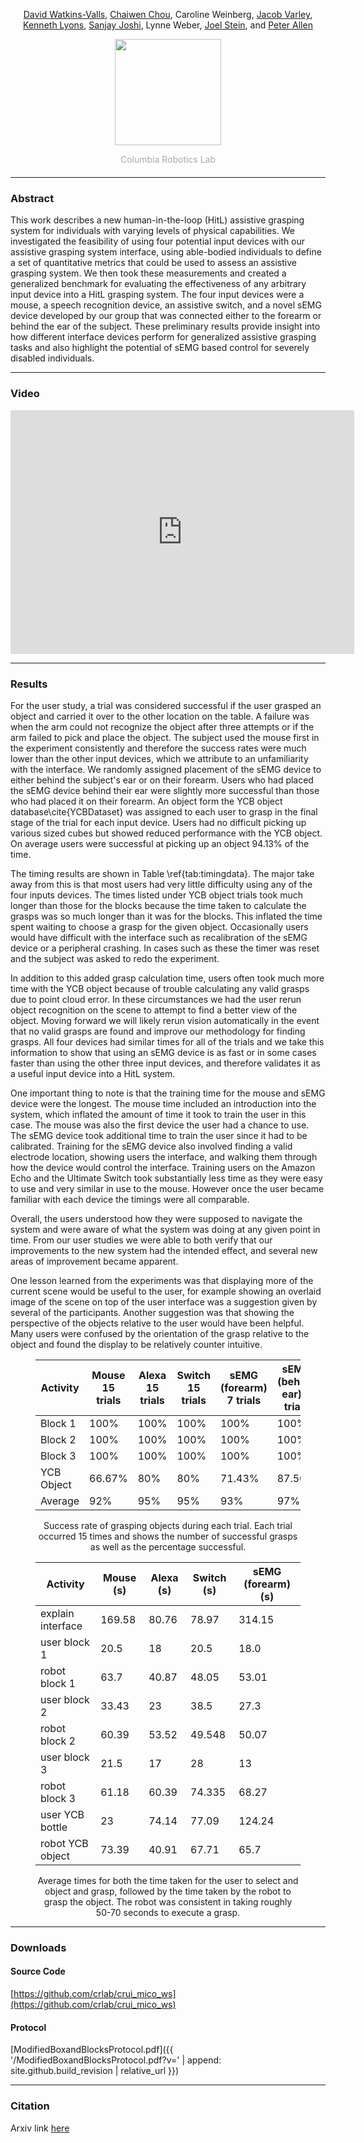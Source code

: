 <center>
        <p>
          <a target="_blank" href="http://davidwa.tkins.me">David Watkins-Valls</a>, 
          <a target="_blank" href="https://www.linkedin.com/in/chaiwen">Chaiwen Chou</a>, Caroline Weinberg, 
          <a target="_blank" href="http://www.cs.columbia.edu/~jvarley/">Jacob Varley</a>, 
          <a target="_blank" href="https://www.linkedin.com/in/ixjlyons/">Kenneth Lyons</a>,
          <a target="_blank" href="https://faculty.engineering.ucdavis.edu/joshi/">Sanjay Joshi</a>,
          Lynne Weber,
          <a target="_blank" href="http://www.cumc.columbia.edu/rehab/profile/jstein">Joel Stein</a>,
          and <a target="_blank" href="http://www.cs.columbia.edu/~allen/">Peter Allen</a><br>
        </p>
        <p>
        </p>
        <img style="height:auto;width:170px;" src="/images/logo.jpg">
        <p style="color:#aaa; margin-bottom: 20px">Columbia Robotics Lab</p>
</center>
<hr />

### Abstract

This work describes a new human-in-the-loop (HitL) assistive grasping system for individuals with varying levels of physical capabilities. We investigated the feasibility of using four potential input devices with our assistive grasping system interface, using able-bodied individuals to define a set of quantitative metrics that could be used to assess an assistive grasping system. We then took these measurements and created a generalized benchmark for evaluating the effectiveness of any arbitrary input device into a HitL grasping system. The four input devices were a mouse, a speech recognition device, an assistive switch, and a novel sEMG device developed by our group that was connected either to the forearm or behind the ear of the subject. These preliminary results provide insight into how different interface devices perform for generalized assistive grasping tasks and also highlight the potential of sEMG based control for severely disabled individuals.

<hr />

### Video

<center>
        <iframe width="550" height="390" src="https://www.youtube.com/embed/vsJwSkVBtkY" frameborder="0" allow="autoplay; encrypted-media" allowfullscreen></iframe>
</center>

<hr />

### Results

For the user study, a trial was considered successful if the user grasped an object and carried it over to the other location on the table. A failure was when the arm could not recognize the object after three attempts or if the arm failed to pick and place the object. The subject used the mouse first in the experiment consistently and therefore the success rates were much lower than the other input devices, which we attribute to an unfamiliarity with the interface. We randomly assigned placement of the sEMG device to either behind the subject's ear or on their forearm. Users who had placed the sEMG device behind their ear were slightly more successful than those who had placed it on their forearm. An object form the YCB object database\cite{YCBDataset} was assigned to each user to grasp in the final stage of the trial for each input device. Users had no difficult picking up various sized cubes but showed reduced performance with the YCB object. On average users were successful at picking up an object 94.13% of the time.

The timing results are shown in Table \ref{tab:timingdata}. The major take away from this is that most users had very little difficulty using any of the four inputs devices. The times listed under YCB object trials took much longer than those for the blocks because the time taken to calculate the grasps was so much longer than it was for the blocks. This inflated the time spent waiting to choose a grasp for the given object. Occasionally users would have difficult with the interface such as recalibration of the sEMG device or a peripheral crashing. In cases such as these the timer was reset and the subject was asked to redo the experiment.

In addition to this added grasp calculation time, users often took much more time with the YCB object because of trouble calculating any valid grasps due to point cloud error. In these circumstances we had the user rerun object recognition on the scene to attempt to find a better view of the object. Moving forward we will likely rerun vision automatically in the event that no valid grasps are found and improve our methodology for finding grasps. All four devices had similar times for all of the trials and we take this information to show that using an sEMG device is as fast or in some cases faster than using the other three input devices, and therefore validates it as a useful input device into a HitL system.

One important thing to note is that the training time for the mouse and sEMG device were the longest. The mouse time included an introduction into the system, which inflated the amount of time it took to train the user in this case. The mouse was also the first device the user had a chance to use. The sEMG device took additional time to train the user since it had to be calibrated. Training for the sEMG device also involved finding a valid electrode location, showing users the interface, and walking them through how the device would control the interface. Training users on the Amazon Echo and the Ultimate Switch took substantially less time as they were easy to use and very similar in use to the mouse. However once the user became familiar with each device the timings were all comparable.

Overall, the users understood how they were supposed to navigate the system and were aware of what the system was doing at any given point in time. From our user studies we were able to both verify that our improvements to the new system had the intended effect, and several new areas of improvement became apparent.

One lesson learned from the experiments was that displaying more of the current scene would be useful to the user, for example showing an overlaid image of the scene on top of the user interface was a suggestion given by several of the participants. Another suggestion was that showing the perspective of the objects relative to the user would have been helpful. Many users were confused by the orientation of the grasp relative to the object and found the display to be relatively counter intuitive.

<center>    
  <figure class="figure">
    <table class="table">
      <thead>
        <tr><th>Activity</th><th>Mouse 15 trials</th><th>Alexa 15 trials</th><th>Switch 15 trials</th><th>sEMG (forearm) 7 trials</th><th>sEMG (behind ear) 8 trials</th><th>Average</th></tr>
      </thead>
      <tbody>
        <tr><td>Block 1</td><td>100%</td><td>100%</td><td>100%</td><td>100%</td><td>100%</td><td>100%</td></tr>
        <tr><td>Block 2</td><td>100%</td><td>100%</td><td>100%</td><td>100%</td><td>100%</td><td>100%</td></tr>
        <tr><td>Block 3</td><td>100%</td><td>100%</td><td>100%</td><td>100%</td><td>100%</td><td>100%</td></tr>
        <tr><td>YCB Object</td><td>66.67%</td><td>80%</td><td>80%</td><td>71.43%</td><td>87.50%</td><td>76.53%</td></tr>
        <tr><td>Average</td><td>92%</td><td>95%</td><td>95%</td><td>93%</td><td>97%</td><td>94.13%</td></tr>
      </tbody>
    </table>
    <figcaption class="figure-caption">Success rate of grasping objects during each trial. Each trial occurred 15 times and shows the number of successful grasps as well as the percentage successful. </figcaption>
  </figure>
</center>

<center>
  <figure class="figure">
    <table class="table">
      <thead>
        <tr><th>Activity</th><th>Mouse (s) </th><th>Alexa (s)</th><th>Switch (s)</th><th>sEMG (forearm) (s)</th></tr>
      </thead>
      <tbody>
        <tr><td>explain interface</td><td>169.58</td><td>80.76</td><td>78.97</td><td>314.15</td></tr>
        <tr><td>user block 1</td><td>20.5</td><td>18</td><td>20.5</td><td>18.0</td></tr>
        <tr><td>robot block 1</td><td>63.7</td><td>40.87</td><td>48.05</td><td>53.01</td></tr>
        <tr><td>user block 2</td><td>33.43</td><td>23</td><td>38.5</td><td>27.3</td></tr>
        <tr><td>robot block 2</td><td>60.39</td><td>53.52</td><td>49.548</td><td>50.07</td></tr>
        <tr><td>user block 3</td><td>21.5</td><td>17</td><td>28</td><td>13</td></tr>
        <tr><td>robot block 3</td><td>61.18</td><td>60.39</td><td>74.335</td><td>68.27</td></tr>
        <tr><td>user YCB bottle</td><td>23</td><td>74.14</td><td>77.09</td><td>124.24</td></tr>
        <tr><td>robot YCB object</td><td>73.39</td><td>40.91</td><td>67.71</td><td>65.7</td></tr>
      </tbody>
    </table>
    <figcaption class="figure-caption">Average times for both the time taken for the user to select and object and grasp, followed by the time taken by the robot to grasp the object. The robot was consistent in taking roughly 50-70 seconds to execute a grasp. </figcaption>
  </figure>
</center>

<hr />

### Downloads

#### Source Code
[https://github.com/crlab/crui_mico_ws](https://github.com/crlab/crui_mico_ws)

#### Protocol
[ModifiedBoxandBlocksProtocol.pdf]({{ '/ModifiedBoxandBlocksProtocol.pdf?v=' | append: site.github.build_revision | relative_url }})

<hr />

### Citation
Arxiv link [here](#)

